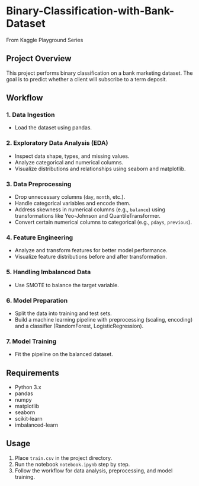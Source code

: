 # Binary-Classification-with-Bank-Dataset

From Kaggle Playground Series

## Project Overview

This project performs binary classification on a bank marketing dataset. The goal is to predict whether a client will subscribe to a term deposit.

## Workflow

### 1. Data Ingestion
- Load the dataset using pandas.

### 2. Exploratory Data Analysis (EDA)
- Inspect data shape, types, and missing values.
- Analyze categorical and numerical columns.
- Visualize distributions and relationships using seaborn and matplotlib.

### 3. Data Preprocessing
- Drop unnecessary columns (`day`, `month`, etc.).
- Handle categorical variables and encode them.
- Address skewness in numerical columns (e.g., `balance`) using transformations like Yeo-Johnson and QuantileTransformer.
- Convert certain numerical columns to categorical (e.g., `pdays`, `previous`).

### 4. Feature Engineering
- Analyze and transform features for better model performance.
- Visualize feature distributions before and after transformation.

### 5. Handling Imbalanced Data
- Use SMOTE to balance the target variable.

### 6. Model Preparation
- Split the data into training and test sets.
- Build a machine learning pipeline with preprocessing (scaling, encoding) and a classifier (RandomForest, LogisticRegression).

### 7. Model Training
- Fit the pipeline on the balanced dataset.

## Requirements

- Python 3.x
- pandas
- numpy
- matplotlib
- seaborn
- scikit-learn
- imbalanced-learn

## Usage

1. Place `train.csv` in the project directory.
2. Run the notebook `notebook.ipynb` step by step.
3. Follow the workflow for data analysis, preprocessing, and model training.

##